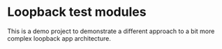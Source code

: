 # Loopback test modules

This is a demo project to demonstrate a different approach to a bit more complex loopback app architecture.
